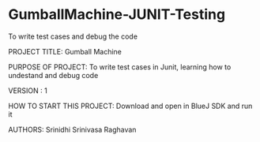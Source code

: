 # GumballMachine-JUNIT-Testing
To write test cases and debug the code

PROJECT TITLE: Gumball Machine

PURPOSE OF PROJECT: To write test cases in Junit, learning how to undestand and debug code

VERSION : 1

HOW TO START THIS PROJECT: Download and open in BlueJ SDK and run it

AUTHORS: Srinidhi Srinivasa Raghavan
